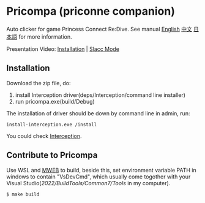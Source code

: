 # Pricompa (priconne companion)

Auto clicker for game Princess Connect Re:Dive. See manual [English](./MANUAL.md) [中文](./MANUAL_zh.md) [日本語](./MANUAL_jp.md)
for more information.

Presentation Video: [Installation](https://youtu.be/FogNxZEVxyA) | [Slacc Mode](https://youtu.be/Ifk-iNF8HBM)

## Installation

Download the zip file, do:

1. install Interception driver(deps/Interception/command line installer)
2. run pricompa.exe(build/Debug)

The installation of driver should be down by command line in admin, run:
```
install-interception.exe /install
```

You could check [Interception](https://github.com/oblitum/Interception).

## Contribute to Pricompa
Use WSL and [MWEB](https://www.github.com/chu-mirror/mweb) to build,
beside this, set environment variable PATH in windows to contain "VsDevCmd",
which usually come togother with your Visual Studio(_2022/BuildTools/Common7/Tools_
in my computer).

```
$ make build
```
